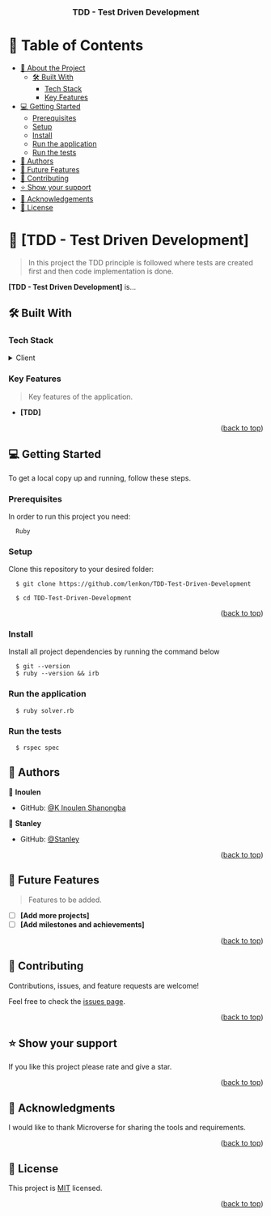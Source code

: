 <a name="readme-top"></a>

<div align="center">

  <h3><b>TDD - Test Driven Development</b></h3>

</div>

# 📗 Table of Contents

- [📖 About the Project](#about-project)
  - [🛠 Built With](#built-with)
    - [Tech Stack](#tech-stack)
    - [Key Features](#key-features)
- [💻 Getting Started](#getting-started)
  - [Prerequisites](#prerequisites)
  - [Setup](#setup)
  - [Install](#install)
  - [Run the application](#run-the-application)
  - [Run the tests](#run-the-tests)
- [👥 Authors](#authors)
- [🔭 Future Features](#future-features)
- [🤝 Contributing](#contributing)
- [⭐️ Show your support](#support)
- [🙏 Acknowledgements](#acknowledgements)
- [📝 License](#license)

# 📖 [TDD - Test Driven Development] <a name="about-project"></a>

> In this project the TDD principle is followed where tests are created first and then code implementation is done.

**[TDD - Test Driven Development]** is...

## 🛠 Built With <a name="built-with"></a>

### Tech Stack <a name="tech-stack"></a>

<details>
  <summary>Client</summary>
  <ul>
    <li><a href="https://www.ruby-lang.org/es/">Ruby</a></li>
  </ul>
</details>

### Key Features <a name="key-features"></a>

> Key features of the application.

- **[TDD]**

<p align="right">(<a href="#readme-top">back to top</a>)</p>

## 💻 Getting Started <a name="getting-started"></a>

To get a local copy up and running, follow these steps.

### Prerequisites

In order to run this project you need:

```
  Ruby
```

### Setup

Clone this repository to your desired folder:

```
  $ git clone https://github.com/lenkon/TDD-Test-Driven-Development

  $ cd TDD-Test-Driven-Development
```

<p align="right">(<a href="#readme-top">back to top</a>)</p>

### Install

Install all project dependencies by running the command below

```
  $ git --version
  $ ruby --version && irb
```

### Run the application

```
  $ ruby solver.rb
```

### Run the tests

```
  $ rspec spec
```

## 👥 Authors <a name="authors"></a>

👤 **Inoulen**

- GitHub: [@K Inoulen Shanongba](https://github.com/lenkon)

👤 **Stanley**

- GitHub: [@Stanley](https://github.com/chepkok3)

<p align="right">(<a href="#readme-top">back to top</a>)</p>

## 🔭 Future Features <a name="future-features"></a>

> Features to be added.

- [ ] **[Add more projects]**
- [ ] **[Add milestones and achievements]**

<p align="right">(<a href="#readme-top">back to top</a>)</p>

## 🤝 Contributing <a name="contributing"></a>

Contributions, issues, and feature requests are welcome!

Feel free to check the [issues page](../../issues/).

<p align="right">(<a href="#readme-top">back to top</a>)</p>

## ⭐️ Show your support <a name="support"></a>

If you like this project please rate and give a star.

<p align="right">(<a href="#readme-top">back to top</a>)</p>

## 🙏 Acknowledgments <a name="acknowledgements"></a>

I would like to thank Microverse for sharing the tools and requirements.

<p align="right">(<a href="#readme-top">back to top</a>)</p>

## 📝 License <a name="license"></a>

This project is [MIT](./LICENSE) licensed.

<p align="right">(<a href="#readme-top">back to top</a>)</p>
